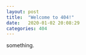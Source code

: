 ```yaml
---
layout: post
title:  "Welcome to 404!"
date:   2020-01-02 20:08:29
categories: 404
---
```


something.
